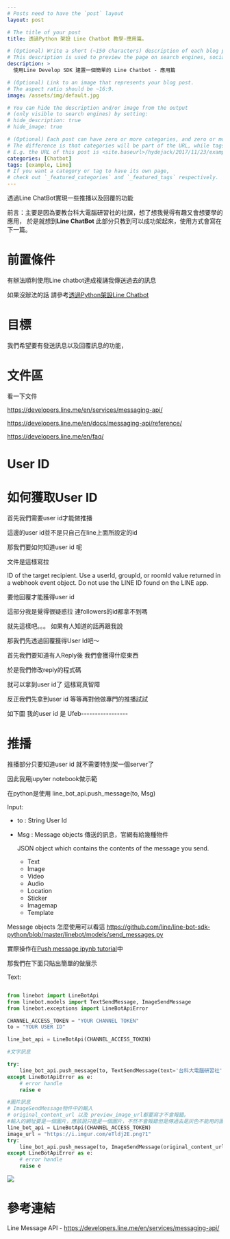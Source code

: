 ```yaml
---
# Posts need to have the `post` layout
layout: post

# The title of your post
title: 透過Python 架設 Line Chatbot 教學-應用篇。

# (Optional) Write a short (~150 characters) description of each blog post.
# This description is used to preview the page on search engines, social media, etc.
description: >
  使用Line Develop SDK 建置一個簡單的 Line Chatbot - 應用篇

# (Optional) Link to an image that represents your blog post.
# The aspect ratio should be ~16:9.
image: /assets/img/default.jpg

# You can hide the description and/or image from the output
# (only visible to search engines) by setting:
# hide_description: true
# hide_image: true

# (Optional) Each post can have zero or more categories, and zero or more tags.
# The difference is that categories will be part of the URL, while tags will not.
# E.g. the URL of this post is <site.baseurl>/hydejack/2017/11/23/example-content/
categories: [Chatbot]
tags: [example, Line]
# If you want a category or tag to have its own page,
# check out `_featured_categories` and `_featured_tags` respectively.
---
```

透過Line ChatBot實現一些推播以及回覆的功能

前言：主要是因為要教台科大電腦研習社的社課，想了想我覺得有趣又會想要學的應用，
於是就想到**Line ChatBot**
此部分只教到可以成功架起來，使用方式會寫在下一篇。


# 前置條件

有辦法順利使用Line chatbot達成複誦我傳送過去的訊息

如果沒辦法的話 請參考[透過Python架設Line Chatbot]


# 目標

我們希望要有發送訊息以及回覆訊息的功能，

# 文件區

看一下文件

https://developers.line.me/en/services/messaging-api/ 

https://developers.line.me/en/docs/messaging-api/reference/

https://developers.line.me/en/faq/

# User ID



# 如何獲取User ID

首先我們需要user id才能做推播

這邊的user id並不是只自己在line上面所設定的id

那我們要如何知道user id 呢

文件是這樣寫拉

ID of the target recipient. Use a userId, groupId, or roomId value returned in a webhook event object. Do not use the LINE ID found on the LINE app.

要他回覆才能獲得user id

這部分我是覺得很疑惑拉 連followers的id都拿不到嗎

就先這樣吧。。。 如果有人知道的話再跟我說

那我們先透過回覆獲得User Id吧～

首先我們要知道有人Reply後 我們會獲得什麼東西

於是我們修改reply的程式碼

就可以拿到user id了 這樣寫真智障

反正我們先拿到user id 等等再對他做專門的推播試試

如下圖 我的user id 是 Ufeb-----------------


# 推播

推播部分只要知道user id 就不需要特別架一個server了

因此我用jupyter notebook做示範


在python是使用
line_bot_api.push_message(to, Msg)

Input:
  - to : String
    User Id
  - Msg : Message objects
    傳送的訊息，官網有給幾種物件

    JSON object which contains the contents of the message you send.

    - Text
    - Image
    - Video
    - Audio
    - Location
    - Sticker
    - Imagemap
    - Template

  Message objects 怎麼使用可以看這
  https://github.com/line/line-bot-sdk-python/blob/master/linebot/models/send_messages.py 

實際操作在[Push message ipynb tutorial]中

那我們在下面只貼出簡單的做展示

Text:

~~~python

from linebot import LineBotApi
from linebot.models import TextSendMessage, ImageSendMessage
from linebot.exceptions import LineBotApiError

CHANNEL_ACCESS_TOKEN = "YOUR CHANNEL TOKEN"
to = "YOUR USER ID"

line_bot_api = LineBotApi(CHANNEL_ACCESS_TOKEN)

#文字訊息

try:
    line_bot_api.push_message(to, TextSendMessage(text='台科大電腦研習社'))
except LineBotApiError as e:
    # error handle
    raise e

#圖片訊息
# ImageSendMessage物件中的輸入
# original_content_url 以及 preview_image_url都要寫才不會報錯。
#輸入的網址要是一個圖片，應該說只能是一個圖片，不然不會報錯但是傳過去是灰色不能用的圖
line_bot_api = LineBotApi(CHANNEL_ACCESS_TOKEN)
image_url = "https://i.imgur.com/eTldj2E.png?1"
try:
    line_bot_api.push_message(to, ImageSendMessage(original_content_url=image_url, preview_image_url=image_url))
except LineBotApiError as e:
    # error handle
    raise e
~~~

 ![](/assets/img/22018-04-19-LINE-ChatBot-Usage/Push_test.png)



# 參考連結
Line Message API - https://developers.line.me/en/services/messaging-api/

[方案介紹]: https://at.line.me/tw/plan
[註冊帳號]: https://developers.line.me/en/
[Line Developer]: https://developers.line.me/en/
[Line Message API]: https://developers.line.me/en/services/messaging-api/
[Line Bot SDK Github]: https://github.com/line/line-bot-sdk-python
[透過Python架設Line Chatbot]:http://www.xiaosean.website/server/2018/04/10/LineChatbot/
[Push message ipynb tutorial]:https://github.com/xiaosean/Line_tutorial/blob/master/Push_tutorial.ipynb

